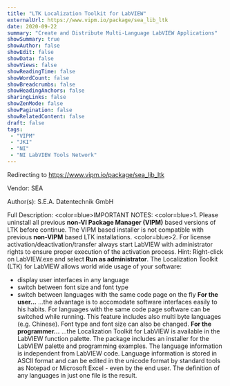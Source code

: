 ```yaml
---
title: "LTK Localization Toolkit for LabVIEW"
externalUrl: https://www.vipm.io/package/sea_lib_ltk
date: 2020-09-22
summary: "Create and Distribute Multi-Language LabVIEW Applications"
showSummary: true
showAuthor: false
showEdit: false
showData: false
showViews: false
showReadingTime: false
showWordCount: false
showBreadcrumbs: false
showHeadingAnchors: false
sharingLinks: false
showZenMode: false
showPagination: false
showRelatedContent: false
draft: false
tags:
 - "VIPM"
 - "JKI"
 - "NI"
 - "NI LabVIEW Tools Network"
---
```


Redirecting to https://www.vipm.io/package/sea_lib_ltk

Vendor: SEA

Author(s): S.E.A. Datentechnik GmbH
 
Full Description:
<color=blue>IMPORTANT NOTES:</color>
<color=blue>1. Please uninstall all previous **non-VI Package Manager (VIPM)** based versions of LTK before continue. The VIPM based	installer is not compatible with previous **non-VIPM** based LTK installations.</color>
<color=blue>2. For license activation/deactivation/transfer always start LabVIEW with administrator rights to ensure proper execution of the activation process. Hint: Right-click on LabVIEW.exe and select **Run as administrator**.</color>
The Localization Toolkit (LTK) for LabVIEW allows world wide usage of your software:
   - display user interfaces in any language
   - switch between font size and font type
   - switch between languages with the same code page on the fly
**For the user...**
...the advantage is to accomodate software interfaces easily to his habits. For languages with the same code page software can be switched while running. This feature includes also multi byte languages (e.g. Chinese). Font type and font size can also be changed.
**For the programmer...**
...the Localization Toolkit for LabVIEW is available in the LabVIEW function palette. The package includes an installer for the LabVIEW palette and programming examples. The language information is independent from LabVIEW code. Language information is stored in ASCII format and can be edited in the unicode format by standard tools as Notepad or Microsoft Excel - even by the end user. The definition of any languages in just one file is the result.